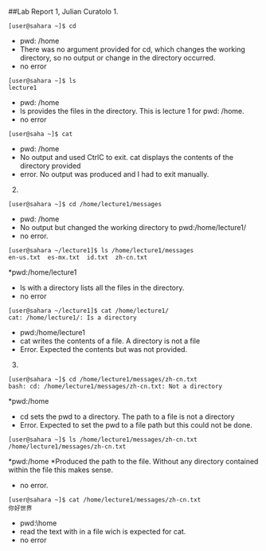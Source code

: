 ##Lab Report 1, Julian Curatolo
1.
```
[user@sahara ~]$ cd
```
* pwd: /home
* There was no argument provided for cd, which changes the working directory, so no output or change in the directory occurred.
* no error

```
[user@sahara ~]$ ls
lecture1
```
* pwd: /home
* ls provides the files in the directory. This is lecture 1 for pwd: /home.
* no error

```
[user@saha ~]$ cat
```
* pwd: /home 
* No output and used CtrlC to exit. cat displays the contents of the directory provided
* error. No output was produced and I had to exit manually.
2.
```
[user@sahara ~]$ cd /home/lecture1/messages
```
* pwd: /home
* No output but changed the working directory to pwd:/home/lecture1/
* no error.

```
[user@sahara ~/lecture1]$ ls /home/lecture1/messages
en-us.txt  es-mx.txt  id.txt  zh-cn.txt
```
*pwd:/home/lecture1
* ls with a directory lists all the files in the directory.
* no error

```
[user@sahara ~/lecture1]$ cat /home/lecture1/
cat: /home/lecture1/: Is a directory
```
* pwd:/home/lecture1
* cat writes the contents of a file. A directory is not a file
* Error. Expected the contents but was not provided. 

3.
```
[user@sahara ~]$ cd /home/lecture1/messages/zh-cn.txt
bash: cd: /home/lecture1/messages/zh-cn.txt: Not a directory
```
*pwd:/home
* cd sets the pwd to a directory. The path to a file is not a directory
* Error. Expected to set the pwd to a file path but this could not be done.
``` 
[user@sahara ~]$ ls /home/lecture1/messages/zh-cn.txt
/home/lecture1/messages/zh-cn.txt
```
*pwd:/home
*Produced the path to the file. Without any directory contained within the file this makes sense. 
* no error.
```
[user@sahara ~]$ cat /home/lecture1/messages/zh-cn.txt
你好世界
```
* pwd:\home
* read the text with in a file wich is expected for cat.
* no error
